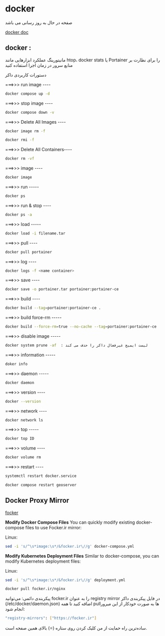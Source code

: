 # docker

صفحه در حال به روز رسانی می باشد

[ docker doc ](https://docs.docker.com/engine/install/)


## docker :

مانیتورینگ عملکرد
ابزارهایی مانند htop، docker stats یا Portainer را برای نظارت بر منابع سرور در زمان اجرا استفاده کنید

دستورات کاربردی داکر


===>>> run image ----
```bash
docker compose up -d
```

===>>> stop image ----
```bash
docker compose down -v
```

===>>>  Delete All Images  ----
```bash
docker image rm -f
```

```bash
docker rmi -f 
```

===>>> Delete All Containers----
```bash
docker rm -vf
```

===>>> image ----
```bash
docker image
```

===>>> run -----
```bash
docker ps
```

===>>> run & stop ----
```bash
docker ps -a
```

===>>> load -----
```bash
docker load -i filename.tar
```

===>>> pull ----
```bash
docker pull portainer
```

===>>> log ----
```bash
docker logs -f <name container>
```

===>>> save ----
```bash
docker save -o portainer.tar portainer:portainer-ce
```

===>>> build ----
```bash
docker build --tag=portainer:portainer-ce . 
```

===>>> build force-rm -----
```bash
docker build --force-rm=true --no-cache --tag=portainer:portainer-ce
```

===>>> disable image -----
```bash
docker system prune -af  : لیست ایمیج غیرفعال داکر را حذف می کند
```

===>>> information -----
```bash
doker info
```

===>>> daemon -----
```bash
docker daemon
```

===>>> version ----
```bash
docker --version
```

===>>> network ----
```bash
docker network ls
```

===>>> top -----
```bash
docker top ID
```

===>>> volume ----
```bash
docker volume rm
```

===>>> restart ----
```bash
systemctl restart docker.service
```

```bash
docker compose restart geoserver
```

## Docker Proxy Mirror

[ focker ](https://focker.ir/)


**Modify Docker Compose Files**
You can quickly modify existing docker-compose files to use Focker.ir mirror:

Linux:
```bash
sed -i 's/^\s*image:\s*/&focker.ir\//g' docker-compose.yml
```

**Modify Kubernetes Deployment Files**
Similar to docker-compose, you can modify Kubernetes deployment files:

Linux:
```bash
sed -i 's/^\s*image:\s*/&focker.ir\//g' deployment.yml
```

```bash
docker pull focker.ir/nginx
```

پیکربندی دائمی: می‌توانید focker.ir را به عنوان registry mirror در فایل پیکربندی داکر (/etc/docker/daemon.json) اضافه کنید تا همه pullها به صورت خودکار از این میرور انجام شود:

```bash
"registry-mirrors": ["https://focker.ir"]
```

ساده‌ترین راه حمایت از من کلیک کردن روی ستاره (⭐) بالای همین صفحه است.
